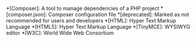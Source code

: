 *[Composer]: A tool to manage dependencies of a PHP project
*[composer.json]: Composer configuration file
*[deprecated]: Marked as not recommended for users and developers
*[HTML]: Hyper Text Markup Language
*[HTML5]: Hyper Text Markup Language
*[TinyMCE]: WYSIWYG editor
*[W3C]: World Wide Web Consortium
